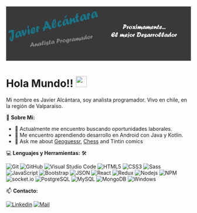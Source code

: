 ![Header](https://raw.githubusercontent.com/Jalcantaracanto/Jalcantaracanto/master/HeaderGithub.png "Header")

# Hola Mundo!! <img src="https://raw.githubusercontent.com/MartinHeinz/MartinHeinz/master/wave.gif" width="30px" height="30px" />
Mi nombre es Javier Alcántara, soy analista programador. Vivo en chile, en la región de Valparaiso. 
<!-- 
Alguna foto de portada

## Sobre Mí
-->


💬 **Sobre Mí:** <br>
  - 🔭 Actualmente me encuentro buscando oportunidades laborales.
  - 🌱 Me encuentro aprendiendo desarrollo en Android con Java y Kotlin.
  - 💬 Ask me about [Geoguessr](https://youtu.be/9XFyngt1dk0?t=1268), [Chess](https://www.chess.com/member/sciencepal) and Tintin comics

💻 **Lenguajes y Herramientas:** 🛠️<br>

![Git](https://img.shields.io/badge/-Git-000000?style=flat&logo=git&logoColor=F05032&labelColor=ffffff)
![GitHub](https://img.shields.io/badge/-GitHub-000000?style=flat&logo=github&logoColor=000000&labelColor=ffffff)
![Visual Studio Code](https://img.shields.io/badge/-VSCode-000000?style=flat&logo=visual-studio-code&labelColor=007ACC)
![HTML5](https://img.shields.io/badge/-HTML5-000000?style=flat&logo=html5&logoColor=ffffff&labelColor=E34F26)
![CSS3](https://img.shields.io/badge/-CSS3-000000?style=flat&logo=css3&logoColor=ffffff&labelColor=1572B6) 
![Sass](https://img.shields.io/badge/-Sass-000000?style=flat&logo=sass&logoColor=ffffff&labelColor=%23CC6699)
![JavaScript](https://img.shields.io/badge/-JavaScript-000000?style=flat&logo=javascript)
![Bootstrap](https://img.shields.io/badge/-Bootstrap-000000?style=flat&logo=bootstrap&logoColor=ffffff&labelColor=563D7C)
![JSON](https://img.shields.io/badge/-JSON-000000?style=flat&logo=JSON&logoColor=000000&labelColor=ffffff)
![React](https://img.shields.io/badge/-React-000000?style=flat&logo=react)
![Redux](https://img.shields.io/badge/-Redux-000000?style=flat&logo=redux&logoColor=764ABC&labelColor=ffffff)
![Nodejs](https://img.shields.io/badge/-Nodejs-000000?style=flat&logo=Node.js)
![NPM](https://img.shields.io/badge/-npm-000000?style=flat&logo=npm&labelColor=ffffff)
![socket.io](https://img.shields.io/badge/-Socket.Io-000000?style=flat&logo=socket.io&logoColor=000000&labelColor=ffffff)
![PostgreSQL](https://img.shields.io/badge/-PostgreSQL-000000?style=flat&logo=postgresql&logoColor=ffffff&labelColor=336791)
![MySQL](https://img.shields.io/badge/-MySQL-000000?style=flat&logo=mysql&labelColor=ffffff)
![MongoDB](https://img.shields.io/badge/-MongoDB-000000?style=flat&logo=mongodb&labelColor=ffffff)
![Windows](https://img.shields.io/badge/-Windows-000000?style=flat&logo=windows&logoColor=ffffff&labelColor=0078D6)

📫 **Contacto:** <br>

[![Linkedin](https://img.shields.io/badge/LikedIn-Javier%20Alc%C3%A1ntara-000000?style=flat&logo=linkedin&logoColor=blue&labelColor=black&color=blue
)](https://www.linkedin.com/in/jalcantaracanto/)
[![Mail](https://img.shields.io/badge/Gmail-Javier%20Alc%C3%A1ntara-000000?style=flat&logo=gmail&logoColor=red&labelColor=black&color=red
)](mailto:javier.alcantara.canto@gmail.com)
<!--
**Jalcantaracanto/Jalcantaracanto** is a ✨ _special_ ✨ repository because its `README.md` (this file) appears on your GitHub profile.

Here are some ideas to get you started:

- 🔭 I’m currently working on ...
- 🌱 I’m currently learning ...
- 👯 I’m looking to collaborate on ...
- 🤔 I’m looking for help with ...
- 💬 Ask me about ...
- 📫 How to reach me: ...
- 😄 Pronouns: ...
- ⚡ Fun fact: ...
-->
